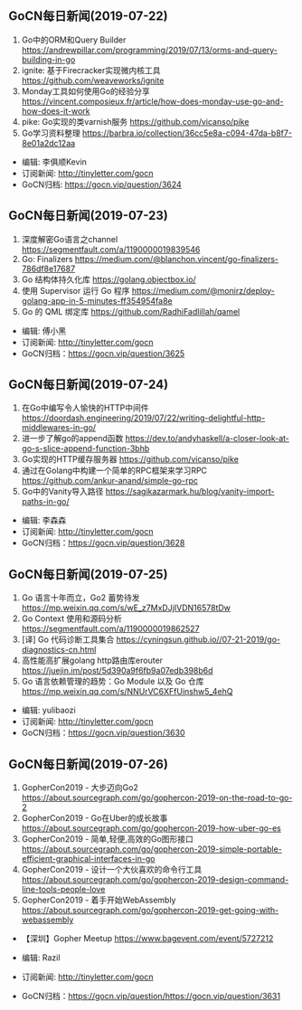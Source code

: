 ## GoCN每日新闻(2019-07-22)

1. Go中的ORM和Query Builder https://andrewpillar.com/programming/2019/07/13/orms-and-query-building-in-go
2. ignite: 基于Firecracker实现微内核工具 https://github.com/weaveworks/ignite
3. Monday工具如何使用Go的经验分享 https://vincent.composieux.fr/article/how-does-monday-use-go-and-how-does-it-work
4. pike: Go实现的类varnish服务 https://github.com/vicanso/pike
5. Go学习资料整理 https://barbra.io/collection/36cc5e8a-c094-47da-b8f7-8e01a2dc12aa

* 编辑: 李俱顺Kevin
* 订阅新闻: http://tinyletter.com/gocn
* GoCN归档: https://gocn.vip/question/3624



## GoCN每日新闻(2019-07-23)

1. 深度解密Go语言之channel https://segmentfault.com/a/1190000019839546
2. Go: Finalizers https://medium.com/@blanchon.vincent/go-finalizers-786df8e17687
3. Go 结构体持久化库 https://golang.objectbox.io/
4. 使用 Supervisor 运行 Go 程序 https://medium.com/@monirz/deploy-golang-app-in-5-minutes-ff354954fa8e
5. Go 的 QML 绑定库 https://github.com/RadhiFadlillah/qamel
* 编辑: 傅小黑 
* 订阅新闻: http://tinyletter.com/gocn
* GoCN归档：https://gocn.vip/question/3625

## GoCN每日新闻(2019-07-24)

1. 在Go中编写令人愉快的HTTP中间件 https://doordash.engineering/2019/07/22/writing-delightful-http-middlewares-in-go/
2. 进一步了解go的append函数 https://dev.to/andyhaskell/a-closer-look-at-go-s-slice-append-function-3bhb
3. Go实现的HTTP缓存服务器 https://github.com/vicanso/pike
4. 通过在Golang中构建一个简单的RPC框架来学习RPC https://github.com/ankur-anand/simple-go-rpc
5. Go中的Vanity导入路径 https://sagikazarmark.hu/blog/vanity-import-paths-in-go/

* 编辑: 李森森
* 订阅新闻: http://tinyletter.com/gocn
* GoCN归档：https://gocn.vip/question/3628


## GoCN每日新闻(2019-07-25)

1. Go 语言十年而立，Go2 蓄势待发 https://mp.weixin.qq.com/s/wE_z7MxDJjIVDN16578tDw
2. Go Context 使用和源码分析 https://segmentfault.com/a/1190000019862527
3. [译] Go 代码诊断工具集合 https://cyningsun.github.io//07-21-2019/go-diagnostics-cn.html
4. 高性能高扩展golang http路由库erouter https://juejin.im/post/5d390a9f6fb9a07edb398b6d
5. Go 语言依赖管理的趋势：Go Module 以及 Go 仓库 https://mp.weixin.qq.com/s/NNUrVC6XFfUinshw5_4ehQ

* 编辑: yulibaozi
* 订阅新闻: http://tinyletter.com/gocn
* GoCN归档：https://gocn.vip/question/3630

## GoCN每日新闻(2019-07-26)

1. GopherCon2019 - 大步迈向Go2 https://about.sourcegraph.com/go/gophercon-2019-on-the-road-to-go-2
2. GopherCon2019 - Go在Uber的成长故事 https://about.sourcegraph.com/go/gophercon-2019-how-uber-go-es
3. GopherCon2019 - 简单,轻便,高效的Go图形接口 https://about.sourcegraph.com/go/gophercon-2019-simple-portable-efficient-graphical-interfaces-in-go
4. GopherCon2019 - 设计一个大伙喜欢的命令行工具 https://about.sourcegraph.com/go/gophercon-2019-design-command-line-tools-people-love
5. GopherCon2019 - 着手开始WebAssembly https://about.sourcegraph.com/go/gophercon-2019-get-going-with-webassembly

* 【深圳】Gopher Meetup https://www.bagevent.com/event/5727212

* 编辑: Razil  
* 订阅新闻: http://tinyletter.com/gocn  
* GoCN归档：https://gocn.vip/question/https://gocn.vip/question/3631
